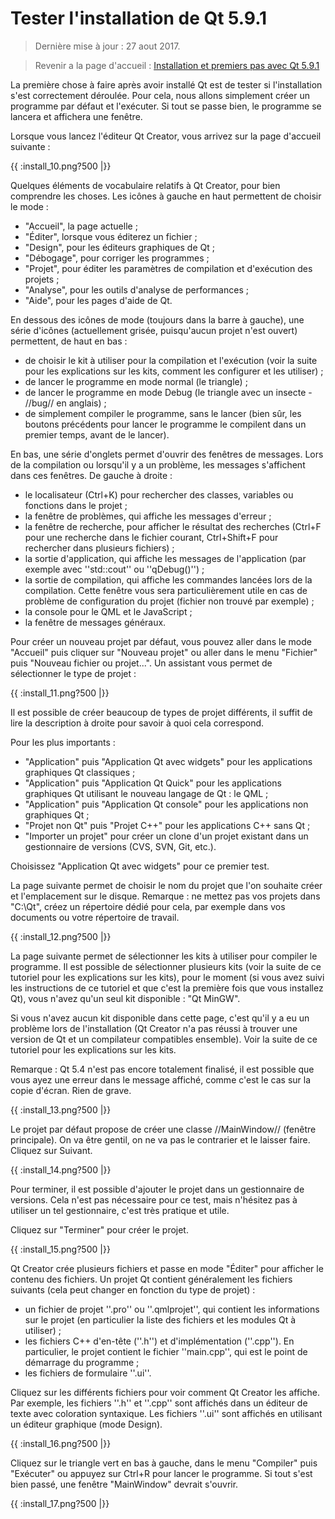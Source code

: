 # Tester l'installation de Qt 5.9.1

> Dernière mise à jour : 27 aout 2017.

> Revenir a la page d'accueil : [Installation et premiers pas avec Qt 5.9.1](index.md)

La première chose à faire après avoir installé Qt est de tester si l'installation s'est correctement déroulée. Pour cela, nous allons simplement créer un programme par défaut et l'exécuter. Si tout se passe bien, le programme se lancera et affichera une fenêtre.

Lorsque vous lancez l'éditeur Qt Creator, vous arrivez sur la page d'accueil suivante :

{{ :install_10.png?500 |}}

Quelques éléments de vocabulaire relatifs à Qt Creator, pour bien comprendre les choses. Les icônes à gauche en haut permettent de choisir le mode : 

  * "Accueil", la page actuelle ;
  * "Éditer", lorsque vous éditerez un fichier ;
  * "Design", pour les éditeurs graphiques de Qt ;
  * "Débogage", pour corriger les programmes ;
  * "Projet", pour éditer les paramètres de compilation et d'exécution des projets ;
  * "Analyse", pour les outils d'analyse de performances ;
  * "Aide", pour les pages d'aide de Qt.

En dessous des icônes de mode (toujours dans la barre à gauche), une série d'icônes (actuellement grisée, puisqu'aucun projet n'est ouvert) permettent, de haut en bas :

  * de choisir le kit à utiliser pour la compilation et l'exécution (voir la suite pour les explications sur les kits, comment les configurer et les utiliser) ;
  * de lancer le programme en mode normal (le triangle) ;
  * de lancer le programme en mode Debug (le triangle avec un insecte - //bug// en anglais) ;
  * de simplement compiler le programme, sans le lancer (bien sûr, les boutons précédents pour lancer le programme le compilent dans un premier temps, avant de le lancer).

En bas, une série d'onglets permet d'ouvrir des fenêtres de messages. Lors de la compilation ou lorsqu'il y a un problème, les messages s'affichent dans ces fenêtres. De gauche à droite :

  * le localisateur (Ctrl+K) pour rechercher des classes, variables ou fonctions dans le projet ;
  * la fenêtre de problèmes, qui affiche les messages d'erreur ;
  * la fenêtre de recherche, pour afficher le résultat des recherches (Ctrl+F pour une recherche dans le fichier courant, Ctrl+Shift+F pour rechercher dans plusieurs fichiers) ;
  * la sortie d'application, qui affiche les messages de l'application (par exemple avec ''std::cout'' ou ''qDebug()'') ;
  * la sortie de compilation, qui affiche les commandes lancées lors de la compilation. Cette fenêtre vous sera particulièrement utile en cas de problème de configuration du projet (fichier non trouvé par exemple) ;
  * la console pour le QML et le JavaScript ;
  * la fenêtre de messages généraux.

Pour créer un nouveau projet par défaut, vous pouvez aller dans le mode "Accueil" puis cliquer sur "Nouveau projet" ou aller dans le menu "Fichier" puis "Nouveau fichier ou projet...". Un assistant vous permet de sélectionner le type de projet :

{{ :install_11.png?500 |}}

Il est possible de créer beaucoup de types de projet différents, il suffit de lire la description à droite pour savoir à quoi cela correspond.

Pour les plus importants :

  * "Application" puis "Application Qt avec widgets" pour les applications graphiques Qt classiques ;
  * "Application" puis "Application Qt Quick" pour les applications graphiques Qt utilisant le nouveau langage de Qt : le QML ;
  * "Application" puis "Application Qt console" pour les applications non graphiques Qt ;
  * "Projet non Qt" puis "Projet C++" pour les applications C++ sans Qt ;
  * "Importer un projet" pour créer un clone d'un projet existant dans un gestionnaire de versions (CVS, SVN, Git, etc.).

Choisissez "Application Qt avec widgets" pour ce premier test.

La page suivante permet de choisir le nom du projet que l'on souhaite créer et l'emplacement sur le disque. Remarque : ne mettez pas vos projets dans "C:\Qt", créez un répertoire dédié pour cela, par exemple dans vos documents ou votre répertoire de travail.

{{ :install_12.png?500 |}}

La page suivante permet de sélectionner les kits à utiliser pour compiler le programme. Il est possible de sélectionner plusieurs kits (voir la suite de ce tutoriel pour les explications sur les kits), pour le moment (si vous avez suivi les instructions de ce tutoriel et que c'est la première fois que vous installez Qt), vous n'avez qu'un seul kit disponible : "Qt MinGW".

Si vous n'avez aucun kit disponible dans cette page, c'est qu'il y a eu un problème lors de l'installation (Qt Creator n'a pas réussi à trouver une version de Qt et un compilateur compatibles ensemble). Voir la suite de ce tutoriel pour les explications sur les kits.

Remarque : Qt 5.4 n'est pas encore totalement finalisé, il est possible que vous ayez une erreur dans le message affiché, comme c'est le cas sur la copie d'écran. Rien de grave.

{{ :install_13.png?500 |}}

Le projet par défaut propose de créer une classe //MainWindow// (fenêtre principale). On va être gentil, on ne va pas le contrarier et le laisser faire. Cliquez sur Suivant.

{{ :install_14.png?500 |}}

Pour terminer, il est possible d'ajouter le projet dans un gestionnaire de versions. Cela n'est pas nécessaire pour ce test, mais n'hésitez pas à utiliser un tel gestionnaire, c'est très pratique et utile.

Cliquez sur "Terminer" pour créer le projet.

{{ :install_15.png?500 |}}

Qt Creator crée plusieurs fichiers et passe en mode "Éditer" pour afficher le contenu des fichiers. Un projet Qt contient généralement les fichiers suivants (cela peut changer en fonction du type de projet) :

  * un fichier de projet ''.pro'' ou ''.qmlprojet'', qui contient les informations sur le projet (en particulier la liste des fichiers et les modules Qt à utiliser) ;
  * les fichiers C++ d'en-tête (''.h'') et d'implémentation (''.cpp''). En particulier, le projet contient le fichier ''main.cpp'', qui est le point de démarrage du programme ;
  * les fichiers de formulaire ''.ui''.

Cliquez sur les différents fichiers pour voir comment Qt Creator les affiche. Par exemple, les fichiers ''.h'' et ''.cpp'' sont affichés dans un éditeur de texte avec coloration syntaxique. Les fichiers ''.ui'' sont affichés en utilisant un éditeur graphique (mode Design).

{{ :install_16.png?500 |}}

Cliquez sur le triangle vert en bas à gauche, dans le menu "Compiler" puis "Exécuter" ou appuyez sur Ctrl+R pour lancer le programme. Si tout s'est bien passé, une fenêtre "MainWindow" devrait s'ouvrir.

{{ :install_17.png?500 |}}
